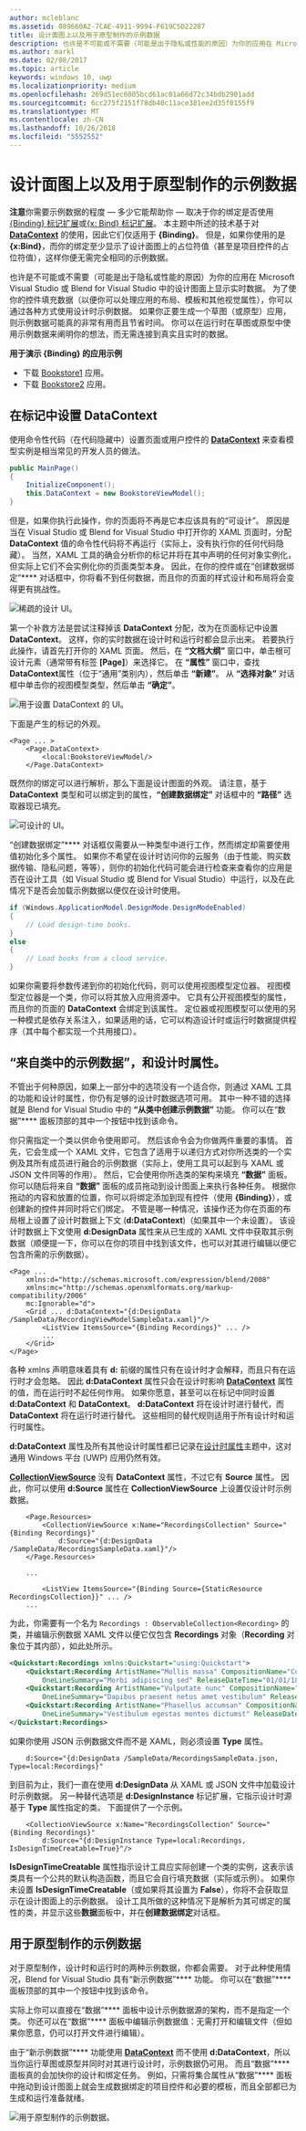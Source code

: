 ```yaml
---
author: mcleblanc
ms.assetid: 089660A2-7CAE-4911-9994-F619C5D22287
title: 设计面图上以及用于原型制作的示例数据
description: 也许是不可能或不需要（可能是出于隐私或性能的原因）为你的应用在 Microsoft Visual Studio 或 Blend for Visual Studio 中的设计图面上显示实时数据。
ms.author: markl
ms.date: 02/08/2017
ms.topic: article
keywords: windows 10, uwp
ms.localizationpriority: medium
ms.openlocfilehash: 269d51ec6005bcd61ac01a66d72c34bdb2901add
ms.sourcegitcommit: 6cc275f2151f78db40c11ace381ee2d35f0155f9
ms.translationtype: MT
ms.contentlocale: zh-CN
ms.lasthandoff: 10/26/2018
ms.locfileid: "5552552"
---
```

<a name="sample-data-on-the-design-surface-and-for-prototyping"></a>设计面图上以及用于原型制作的示例数据
=============================================================================================



**注意**你需要示例数据的程度 — 多少它能帮助你 — 取决于你的绑定是否使用[{Binding} 标记扩展](https://msdn.microsoft.com/library/windows/apps/Mt204782)或[{x: Bind} 标记扩展](https://msdn.microsoft.com/library/windows/apps/Mt204783)。 本主题中所述的技术基于对 [**DataContext**](https://msdn.microsoft.com/library/windows/apps/BR208713) 的使用，因此它们仅适用于 **{Binding}**。 但是，如果你使用的是 **{x:Bind}**，而你的绑定至少显示了设计面图上的占位符值（甚至是项目控件的占位符值），这样你便无需完全相同的示例数据。

也许是不可能或不需要（可能是出于隐私或性能的原因）为你的应用在 Microsoft Visual Studio 或 Blend for Visual Studio 中的设计图面上显示实时数据。 为了使你的控件填充数据（以便你可以处理应用的布局、模板和其他视觉属性），你可以通过各种方式使用设计时示例数据。 如果你正要生成一个草图（或原型）应用，则示例数据可能真的非常有用而且节省时间。 你可以在运行时在草图或原型中使用示例数据来阐明你的想法，而无需连接到真实且实时的数据。

**用于演示 {Binding} 的应用示例**

-   下载 [Bookstore1](http://go.microsoft.com/fwlink/?linkid=532950) 应用。
-   下载 [Bookstore2](http://go.microsoft.com/fwlink/?linkid=532952) 应用。

<a name="setting-datacontext-in-markup"></a>在标记中设置 DataContext
-----------------------------

使用命令性代码（在代码隐藏中）设置页面或用户控件的 [**DataContext**](https://msdn.microsoft.com/library/windows/apps/BR208713) 来查看模型实例是相当常见的开发人员的做法。

``` csharp
public MainPage()
{
    InitializeComponent();
    this.DataContext = new BookstoreViewModel();
}
```

但是，如果你执行此操作，你的页面将不再是它本应该具有的“可设计”。 原因是当在 Visual Studio 或 Blend for Visual Studio 中打开你的 XAML 页面时，分配 **DataContext** 值的命令性代码将不再运行（实际上，没有执行你的任何代码隐藏）。 当然，XAML 工具的确会分析你的标记并将在其中声明的任何对象实例化，但实际上它们不会实例化你的页面类型本身。 因此，在你的控件或在“创建数据绑定”**** 对话框中，你将看不到任何数据，而且你的页面的样式设计和布局将会变得更有挑战性。

![稀疏的设计 UI。](images/displaying-data-in-the-designer-01.png)

第一个补救方法是尝试注释掉该 **DataContext** 分配，改为在页面标记中设置 **DataContext**。 这样，你的实时数据在设计时和运行时都会显示出来。 若要执行此操作，请首先打开你的 XAML 页面。 然后，在 **“文档大纲”** 窗口中，单击根可设计元素（通常带有标签 **\[Page\]**）来选择它。 在 **“属性”** 窗口中，查找**DataContext**属性（位于“通用”类别内），然后单击 **“新建”**。 从 **“选择对象”** 对话框中单击你的视图模型类型，然后单击 **“确定”**。

![用于设置 DataContext 的 UI。](images/displaying-data-in-the-designer-02.png)

下面是产生的标记的外观。

``` xaml
<Page ... >
    <Page.DataContext>
        <local:BookstoreViewModel/>
    </Page.DataContext>
```

既然你的绑定可以进行解析，那么下面是设计图面的外观。 请注意，基于 **DataContext** 类型和可以绑定到的属性，**“创建数据绑定”** 对话框中的 **“路径”** 选取器现已填充。

![可设计的 UI。](images/displaying-data-in-the-designer-03.png)

“创建数据绑定”**** 对话框仅需要从一种类型中进行工作，然而绑定却需要使用值初始化多个属性。 如果你不希望在设计时访问你的云服务（由于性能、购买数据传输、隐私问题，等等），则你的初始化代码可能会进行检查来查看你的应用是否在设计工具（如 Visual Studio 或 Blend for Visual Studio）中运行，以及在此情况下是否会加载示例数据以便仅在设计时使用。

``` csharp
if (Windows.ApplicationModel.DesignMode.DesignModeEnabled)
{
    // Load design-time books.
}
else
{
    // Load books from a cloud service.
}
```

如果你需要将参数传递到你的初始化代码，则可以使用视图模型定位器。 视图模型定位器是一个类，你可以将其放入应用资源中。 它具有公开视图模型的属性，而且你的页面的 **DataContext** 会绑定到该属性。 定位器或视图模型可以使用的另一种模式是依存关系注入，如果适用的话，它可以构造设计时或运行时数据提供程序（其中每个都实现一个共用接口）。

<a name="sample-data-from-class-and-design-time-attributes"></a>“来自类中的示例数据”，和设计时属性。
---------------------------------------------------------------------------------------

不管出于何种原因，如果上一部分中的选项没有一个适合你，则通过 XAML 工具的功能和设计时属性，你仍有足够的设计时数据选项可用。 其中一种不错的选择就是 Blend for Visual Studio 中的 **“从类中创建示例数据”** 功能。 你可以在“数据”**** 面板顶部的其中一个按钮中找到该命令。

你只需指定一个类以供命令使用即可。 然后该命令会为你做两件重要的事情。 首先，它会生成一个 XAML 文件，它包含了适用于以递归方式对你所选类的一个实例及其所有成员进行融合的示例数据（实际上，使用工具可以起到与 XAML 或 JSON 文件同等的作用）。 然后，它会使用你所选类的架构来填充 **“数据”** 面板。 你可以随后将来自 **“数据”** 面板的成员拖动到设计图面上来执行各种任务。 根据你拖动的内容和放置的位置，你可以将绑定添加到现有控件（使用 **{Binding}**），或创建新的控件并同时将它们绑定。 不管是哪一种情况，该操作还为你在页面的布局根上设置了设计时数据上下文 (**d:DataContext**)（如果其中一个未设置）。 该设计时数据上下文使用 **d:DesignData** 属性来从已生成的 XAML 文件中获取其示例数据（顺便提一下，你可以在你的项目中找到该文件，也可以对其进行编辑以便它包含所需的示例数据）。

``` xaml
<Page ...
    xmlns:d="http://schemas.microsoft.com/expression/blend/2008"
    xmlns:mc="http://schemas.openxmlformats.org/markup-compatibility/2006"
    mc:Ignorable="d">
    <Grid ... d:DataContext="{d:DesignData /SampleData/RecordingViewModelSampleData.xaml}"/>
        <ListView ItemsSource="{Binding Recordings}" ... />
        ...
    </Grid>
</Page>
```

各种 xmlns 声明意味着具有 **d:** 前缀的属性只有在设计时才会解释，而且只有在运行时才会忽略。 因此 **d:DataContext** 属性只会在设计时影响 [**DataContext**](https://msdn.microsoft.com/library/windows/apps/BR208713) 属性的值，而在运行时不起任何作用。 如果你愿意，甚至可以在标记中同时设置 **d:DataContext** 和 **DataContext**。 **d:DataContext** 将在设计时进行替代，而 **DataContext** 将在运行时进行替代。 这些相同的替代规则适用于所有设计时和运行时属性。

**d:DataContext** 属性及所有其他设计时属性都已记录在[设计时属性](http://go.microsoft.com/fwlink/p/?LinkId=272504)主题中，这对通用 Windows 平台 (UWP) 应用仍然有效。

[**CollectionViewSource**](https://msdn.microsoft.com/library/windows/apps/BR209833) 没有 **DataContext** 属性，不过它有 **Source** 属性。 因此，你可以使用 **d:Source** 属性在 **CollectionViewSource** 上设置仅设计时示例数据。

``` xaml
    <Page.Resources>
        <CollectionViewSource x:Name="RecordingsCollection" Source="{Binding Recordings}"
            d:Source="{d:DesignData /SampleData/RecordingsSampleData.xaml}"/>
    </Page.Resources>

    ...

        <ListView ItemsSource="{Binding Source={StaticResource RecordingsCollection}}" ... />
    ...
```

为此，你需要有一个名为 `Recordings : ObservableCollection<Recording>` 的类，并编辑示例数据 XAML 文件以便它仅包含 **Recordings** 对象（**Recording** 对象位于其内部），如此处所示。

``` xml
<Quickstart:Recordings xmlns:Quickstart="using:Quickstart">
    <Quickstart:Recording ArtistName="Mollis massa" CompositionName="Cubilia metus"
        OneLineSummary="Morbi adipiscing sed" ReleaseDateTime="01/01/1800 15:53:17"/>
    <Quickstart:Recording ArtistName="Vulputate nunc" CompositionName="Parturient vestibulum"
        OneLineSummary="Dapibus praesent netus amet vestibulum" ReleaseDateTime="01/01/1800 15:53:17"/>
    <Quickstart:Recording ArtistName="Phasellus accumsan" CompositionName="Sit bibendum"
        OneLineSummary="Vestibulum egestas montes dictumst" ReleaseDateTime="01/01/1800 15:53:17"/>
</Quickstart:Recordings>
```

如果你使用 JSON 示例数据文件而不是 XAML，则必须设置 **Type** 属性。

``` xaml
    d:Source="{d:DesignData /SampleData/RecordingsSampleData.json, Type=local:Recordings}"
```

到目前为止，我们一直在使用 **d:DesignData** 从 XAML 或 JSON 文件中加载设计时示例数据。 另一种替代选项是 **d:DesignInstance** 标记扩展，它指示设计时源基于 **Type** 属性指定的类。 下面提供了一个示例。

``` xaml
    <CollectionViewSource x:Name="RecordingsCollection" Source="{Binding Recordings}"
        d:Source="{d:DesignInstance Type=local:Recordings, IsDesignTimeCreatable=True}"/>
```

**IsDesignTimeCreatable** 属性指示设计工具应实际创建一个类的实例，这表示该类具有一个公共的默认构造函数，而且它会自行填充数据（实际或示例）。 如果你未设置 **IsDesignTimeCreatable**（或如果将其设置为 **False**），你将不会获取显示在设计图面上的示例数据。 设计工具所做的这种情况下是解析为其可绑定的属性的类，并显示这些**数据**面板中，并在**创建数据绑定**对话框。

<a name="sample-data-for-prototyping"></a>用于原型制作的示例数据
--------------------------------------------------------

对于原型制作，设计时和运行时的两种示例数据，你都会需要。 对于此种使用情况，Blend for Visual Studio 具有“新示例数据”**** 功能。 你可以在“数据”**** 面板顶部的其中一个按钮中找到该命令。

实际上你可以直接在“数据”**** 面板中设计示例数据源的架构，而不是指定一个类。 你还可以在“数据”**** 面板中编辑示例数据值：无需打开和编辑文件（但如果你愿意，仍可以打开文件进行编辑）。

由于“新示例数据”**** 功能使用 [**DataContext**](https://msdn.microsoft.com/library/windows/apps/BR208713) 而不使用 **d:DataContext**，所以当你运行草图或原型并同时对其进行设计时，示例数据仍可用。 而且“数据”**** 面板真的会加快你的设计和绑定任务。 例如，只需将集合属性从“数据”**** 面板中拖动到设计图面上就会生成数据绑定的项目控件和必要的模板，而且全部都已为生成和运行准备就绪。

![用于原型制作的示例数据。](images/displaying-data-in-the-designer-04.png)
